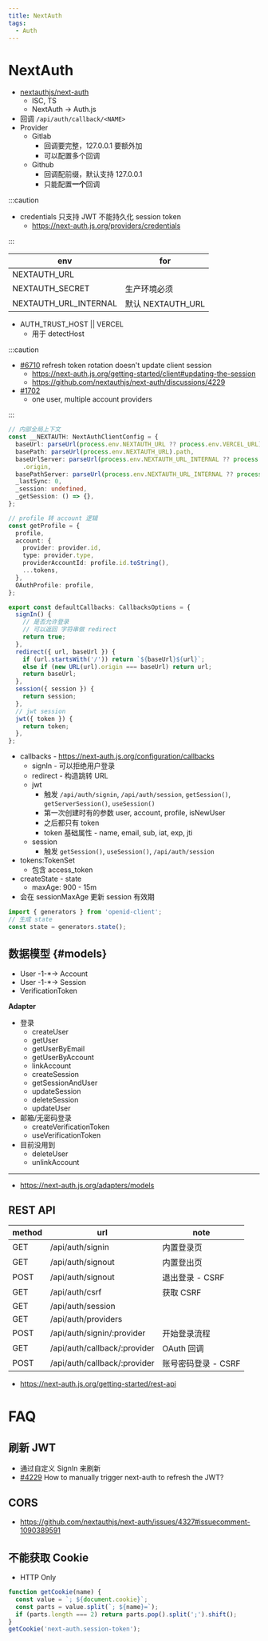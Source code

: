 ```yaml
---
title: NextAuth
tags:
  - Auth
---
```


# NextAuth

- [nextauthjs/next-auth](https://github.com/nextauthjs/next-auth)
  - ISC, TS
  - NextAuth -> Auth.js
- 回调 `/api/auth/callback/<NAME>`
- Provider
  - Gitlab
    - 回调要完整，127.0.0.1 要额外加
    - 可以配置多个回调
  - Github
    - 回调配前缀，默认支持 127.0.0.1
    - 只能配置**一个**回调

:::caution

- credentials 只支持 JWT 不能持久化 session token
  - https://next-auth.js.org/providers/credentials

:::

| env                   | for               |
| --------------------- | ----------------- |
| NEXTAUTH_URL          |
| NEXTAUTH_SECRET       | 生产环境必须      |
| NEXTAUTH_URL_INTERNAL | 默认 NEXTAUTH_URL |

- AUTH_TRUST_HOST || VERCEL
  - 用于 detectHost

:::caution

- [#6710](https://github.com/nextauthjs/next-auth/issues/6710)
  refresh token rotation doesn't update client session
  - https://next-auth.js.org/getting-started/client#updating-the-session
  - https://github.com/nextauthjs/next-auth/discussions/4229
- [#1702](https://github.com/nextauthjs/next-auth/discussions/1702)
  - one user, multiple account providers

:::

```ts
// 内部全局上下文
const __NEXTAUTH: NextAuthClientConfig = {
  baseUrl: parseUrl(process.env.NEXTAUTH_URL ?? process.env.VERCEL_URL).origin,
  basePath: parseUrl(process.env.NEXTAUTH_URL).path,
  baseUrlServer: parseUrl(process.env.NEXTAUTH_URL_INTERNAL ?? process.env.NEXTAUTH_URL ?? process.env.VERCEL_URL)
    .origin,
  basePathServer: parseUrl(process.env.NEXTAUTH_URL_INTERNAL ?? process.env.NEXTAUTH_URL).path,
  _lastSync: 0,
  _session: undefined,
  _getSession: () => {},
};

// profile 转 account 逻辑
const getProfile = {
  profile,
  account: {
    provider: provider.id,
    type: provider.type,
    providerAccountId: profile.id.toString(),
    ...tokens,
  },
  OAuthProfile: profile,
};

export const defaultCallbacks: CallbacksOptions = {
  signIn() {
    // 是否允许登录
    // 可以返回 字符串做 redirect
    return true;
  },
  redirect({ url, baseUrl }) {
    if (url.startsWith('/')) return `${baseUrl}${url}`;
    else if (new URL(url).origin === baseUrl) return url;
    return baseUrl;
  },
  session({ session }) {
    return session;
  },
  // jwt session
  jwt({ token }) {
    return token;
  },
};
```

- callbacks - https://next-auth.js.org/configuration/callbacks
  - signIn - 可以拒绝用户登录
  - redirect - 构造跳转 URL
  - jwt
    - 触发 `/api/auth/signin`, `/api/auth/session`, `getSession()`, `getServerSession()`, `useSession()`
    - 第一次创建时有的参数 user, account, profile, isNewUser
    - 之后都只有 token
    - token 基础属性 - name, email, sub, iat, exp, jti
  - session
    - 触发 `getSession()`, `useSession()`, `/api/auth/session`
- tokens:TokenSet
  - 包含 access_token
- createState - state
  - maxAge: 900 - 15m
- 会在 sessionMaxAge 更新 session 有效期

```ts
import { generators } from 'openid-client';
// 生成 state
const state = generators.state();
```

## 数据模型 {#models}

- User -1-\*-> Account
- User -1-\*-> Session
- VerificationToken

**Adapter**

- 登录
  - createUser
  - getUser
  - getUserByEmail
  - getUserByAccount
  - linkAccount
  - createSession
  - getSessionAndUser
  - updateSession
  - deleteSession
  - updateUser
- 邮箱/无密码登录
  - createVerificationToken
  - useVerificationToken
- 目前没用到
  - deleteUser
  - unlinkAccount

---

- https://next-auth.js.org/adapters/models

## REST API

| method | url                          | note                |
| ------ | ---------------------------- | ------------------- |
| GET    | /api/auth/signin             | 内置登录页          |
| GET    | /api/auth/signout            | 内置登出页          |
| POST   | /api/auth/signout            | 退出登录 - CSRF     |
| GET    | /api/auth/csrf               | 获取 CSRF           |
| GET    | /api/auth/session            |
| GET    | /api/auth/providers          |
| POST   | /api/auth/signin/:provider   | 开始登录流程        |
| GET    | /api/auth/callback/:provider | OAuth 回调          |
| POST   | /api/auth/callback/:provider | 账号密码登录 - CSRF |

- https://next-auth.js.org/getting-started/rest-api

# FAQ

## 刷新 JWT

- 通过自定义 SignIn 来刷新
- [#4229](https://github.com/nextauthjs/next-auth/discussions/4229)
  How to manually trigger next-auth to refresh the JWT?

## CORS

- https://github.com/nextauthjs/next-auth/issues/4327#issuecomment-1090389591

## 不能获取 Cookie

- HTTP Only

```js
function getCookie(name) {
  const value = `; ${document.cookie}`;
  const parts = value.split(`; ${name}=`);
  if (parts.length === 2) return parts.pop().split(';').shift();
}
getCookie('next-auth.session-token');
```

